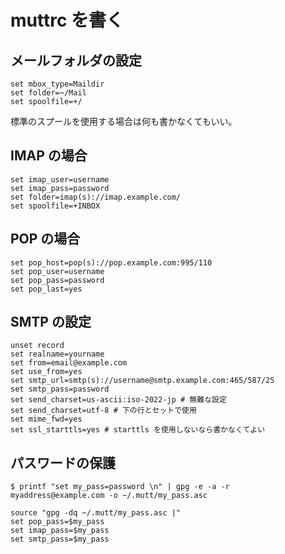 # muttrc を書く

## メールフォルダの設定

    set mbox_type=Maildir
    set folder=~/Mail
    set spoolfile=+/

標準のスプールを使用する場合は何も書かなくてもいい。

## IMAP の場合

    set imap_user=username
    set imap_pass=password
    set folder=imap(s)://imap.example.com/
    set spoolfile=+INBOX

## POP の場合

    set pop_host=pop(s)://pop.example.com:995/110
    set pop_user=username
    set pop_pass=password
    set pop_last=yes

## SMTP の設定

    unset record
    set realname=yourname
    set from=email@example.com
    set use_from=yes
    set smtp_url=smtp(s)://username@smtp.example.com:465/587/25
    set smtp_pass=password
    set send_charset=us-ascii:iso-2022-jp # 無難な設定
    set send_charset=utf-8 # 下の行とセットで使用
    set mime_fwd=yes
    set ssl_starttls=yes # starttls を使用しないなら書かなくてよい

## パスワードの保護

    $ printf "set my_pass=password \n" | gpg -e -a -r myaddress@example.com -o ~/.mutt/my_pass.asc

    source "gpg -dq ~/.mutt/my_pass.asc |"
    set pop_pass=$my_pass
    set imap_pass=$my_pass
    set smtp_pass=$my_pass
